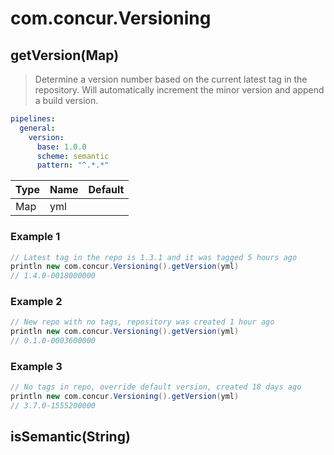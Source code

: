 # com.concur.Versioning

## getVersion(Map)

> Determine a version number based on the current latest tag in the repository. Will automatically increment the minor version and append a build version.
```yaml
pipelines:
  general:
    version:
      base: 1.0.0
      scheme: semantic
      pattern: "^.*.*"
```


| Type   | Name   | Default   |
|:-------|:-------|:----------|
| Map    | yml    |           |

### Example 1

```groovy
// Latest tag in the repo is 1.3.1 and it was tagged 5 hours ago
println new com.concur.Versioning().getVersion(yml)
// 1.4.0-0018000000
```

### Example 2

```groovy
// New repo with no tags, repository was created 1 hour ago
println new com.concur.Versioning().getVersion(yml)
// 0.1.0-0003600000
```

### Example 3

```groovy
// No tags in repo, override default version, created 18 days ago
println new com.concur.Versioning().getVersion(yml)
// 3.7.0-1555200000
```

## isSemantic(String)